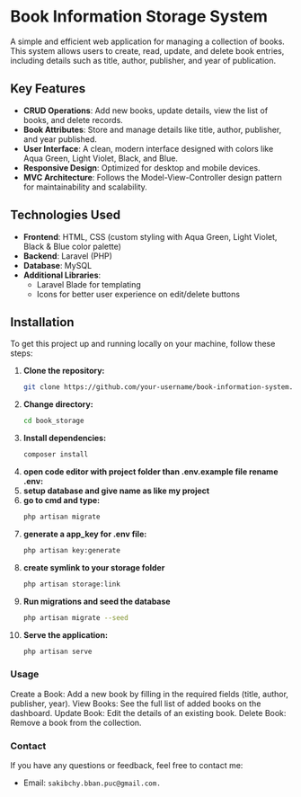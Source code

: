 # Book Information Storage System

A simple and efficient web application for managing a collection of books. This system allows users to create, read, update, and delete book entries, including details such as title, author, publisher, and year of publication.

## Key Features

- **CRUD Operations**: Add new books, update details, view the list of books, and delete records.
- **Book Attributes**: Store and manage details like title, author, publisher, and year published.
- **User Interface**: A clean, modern interface designed with colors like Aqua Green, Light Violet, Black, and Blue.
- **Responsive Design**: Optimized for desktop and mobile devices.
- **MVC Architecture**: Follows the Model-View-Controller design pattern for maintainability and scalability.

## Technologies Used

- **Frontend**: HTML, CSS (custom styling with Aqua Green, Light Violet, Black & Blue color palette)
- **Backend**: Laravel (PHP)
- **Database**: MySQL
- **Additional Libraries**: 
  - Laravel Blade for templating
  - Icons for better user experience on edit/delete buttons

## Installation

To get this project up and running locally on your machine, follow these steps:

1. **Clone the repository:**
   ```bash
   git clone https://github.com/your-username/book-information-system.git
2. **Change directory:**
   ```bash
   cd book_storage
3. **Install dependencies:**
   ```bash
   composer install
4. **open code editor with project folder than .env.example file rename .env:**
5. **setup database and give name as like my project**
6. **go to cmd and type:**
   ```bash
   php artisan migrate
7. **generate a app_key for .env file:**
   ```bash
   php artisan key:generate
8. **create symlink to your storage folder**
   ```bash
   php artisan storage:link
9. **Run migrations and seed the database**
   ```bash
   php artisan migrate --seed
1. **Serve the application:**
   ```bash
   php artisan serve

### Usage

Create a Book: Add a new book by filling in the required fields (title, author, publisher, year).
View Books: See the full list of added books on the dashboard.
Update Book: Edit the details of an existing book.
Delete Book: Remove a book from the collection.


### Contact
If you have any questions or feedback, feel free to contact me:
- Email: `sakibchy.bban.puc@gmail.com.`


   


